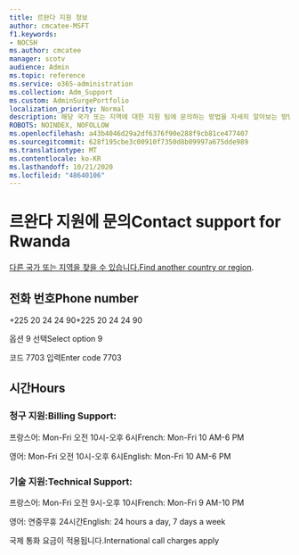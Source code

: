 ```yaml
---
title: 르완다 지원 정보
author: cmcatee-MSFT
f1.keywords:
- NOCSH
ms.author: cmcatee
manager: scotv
audience: Admin
ms.topic: reference
ms.service: o365-administration
ms.collection: Adm_Support
ms.custom: AdminSurgePortfolio
localization_priority: Normal
description: 해당 국가 또는 지역에 대한 지원 팀에 문의하는 방법을 자세히 알아보는 방법을 배워야 합니다.
ROBOTS: NOINDEX, NOFOLLOW
ms.openlocfilehash: a43b4046d29a2df6376f90e288f9cb81ce477407
ms.sourcegitcommit: 628f195cbe3c00910f7350d8b09997a675dde989
ms.translationtype: MT
ms.contentlocale: ko-KR
ms.lasthandoff: 10/21/2020
ms.locfileid: "48640106"
---
```

# <a name="contact-support-for-rwanda"></a><span data-ttu-id="4d320-103">르완다 지원에 문의</span><span class="sxs-lookup"><span data-stu-id="4d320-103">Contact support for Rwanda</span></span>

<span data-ttu-id="4d320-104">[다른 국가 또는 지역을 찾을 수 있습니다.](../contact-support-for-business-products.md)</span><span class="sxs-lookup"><span data-stu-id="4d320-104">[Find another country or region](../contact-support-for-business-products.md).</span></span>

## <a name="phone-number"></a><span data-ttu-id="4d320-105">전화 번호</span><span class="sxs-lookup"><span data-stu-id="4d320-105">Phone number</span></span>
<span data-ttu-id="4d320-106">+225 20 24 24 90</span><span class="sxs-lookup"><span data-stu-id="4d320-106">+225 20 24 24 90</span></span>

<span data-ttu-id="4d320-107">옵션 9 선택</span><span class="sxs-lookup"><span data-stu-id="4d320-107">Select option 9</span></span>

<span data-ttu-id="4d320-108">코드 7703 입력</span><span class="sxs-lookup"><span data-stu-id="4d320-108">Enter code 7703</span></span>

## <a name="hours"></a><span data-ttu-id="4d320-109">시간</span><span class="sxs-lookup"><span data-stu-id="4d320-109">Hours</span></span>
### <a name="billing-support"></a><span data-ttu-id="4d320-110">청구 지원:</span><span class="sxs-lookup"><span data-stu-id="4d320-110">Billing Support:</span></span>

<span data-ttu-id="4d320-111">프랑스어: Mon-Fri 오전 10시-오후 6시</span><span class="sxs-lookup"><span data-stu-id="4d320-111">French: Mon-Fri 10 AM-6 PM</span></span>

<span data-ttu-id="4d320-112">영어: Mon-Fri 오전 10시-오후 6시</span><span class="sxs-lookup"><span data-stu-id="4d320-112">English: Mon-Fri 10 AM-6 PM</span></span>

### <a name="technical-support"></a><span data-ttu-id="4d320-113">기술 지원:</span><span class="sxs-lookup"><span data-stu-id="4d320-113">Technical Support:</span></span>

<span data-ttu-id="4d320-114">프랑스어: Mon-Fri 오전 9시-오후 10시</span><span class="sxs-lookup"><span data-stu-id="4d320-114">French: Mon-Fri 9 AM-10 PM</span></span>

<span data-ttu-id="4d320-115">영어: 연중무휴 24시간</span><span class="sxs-lookup"><span data-stu-id="4d320-115">English: 24 hours a day, 7 days a week</span></span>

<span data-ttu-id="4d320-116">국제 통화 요금이 적용됩니다.</span><span class="sxs-lookup"><span data-stu-id="4d320-116">International call charges apply</span></span>
